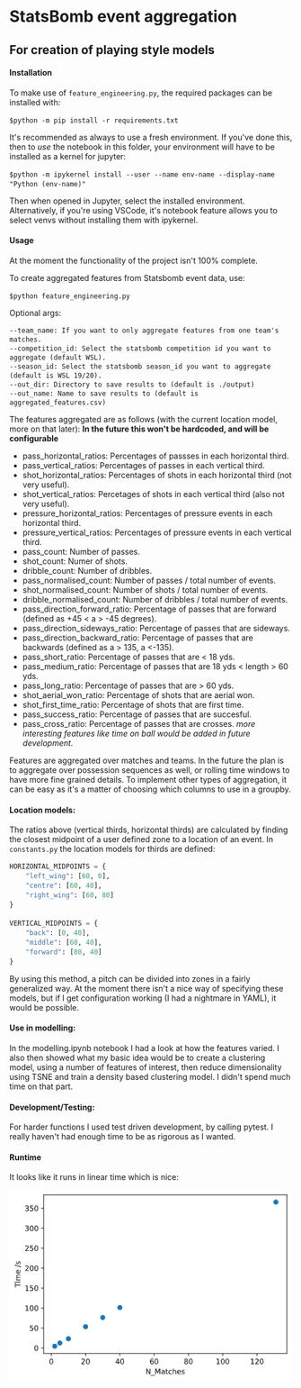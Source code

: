# StatsBomb event aggregation
## For creation of playing style models

#### Installation
To make use of `feature_engineering.py`, the required packages can be installed with:

`$python -m pip install -r requirements.txt`

It's recommended as always to use a fresh environment. If you've done this, then to *use* the notebook in this folder, your environment will have to be installed as a kernel for jupyter:

`$python -m ipykernel install --user --name env-name --display-name "Python (env-name)"`

Then when opened in Jupyter, select the installed environment. Alternatively, if you're using VSCode, it's notebook feature allows you to select venvs without installing them with ipykernel.

#### Usage

At the moment the functionality of the project isn't 100% complete.

To create aggregated features from Statsbomb event data, use:

`$python feature_engineering.py`

Optional args:
```
--team_name: If you want to only aggregate features from one team's matches.
--competition_id: Select the statsbomb competition id you want to aggregate (default WSL).
--season_id: Select the statsbomb season_id you want to aggregate (default is WSL 19/20).
--out_dir: Directory to save results to (default is ./output)
--out_name: Name to save results to (default is aggregated_features.csv)
```

The features aggregated are as follows (with the current location model, more on that later):
**In the future this won't be hardcoded, and will be configurable**
 - pass_horizontal_ratios: Percentages of passses in each horizontal third.
 - pass_vertical_ratios: Percentages of passes in each vertical third.
 - shot_horizontal_ratios: Percentages of shots in each horizontal third (not very useful).
 - shot_vertical_ratios: Percetages of shots in each vertical third (also not very useful).
 - pressure_horizontal_ratios: Percentages of pressure events in each horizontal third.
 - pressure_vertical_ratios: Percentages of pressure events in each vertical third.
 - pass_count: Number of passes.
 - shot_count: Numer of shots.
 - dribble_count: Number of dribbles.
 - pass_normalised_count: Number of passes / total number of events.
 - shot_normalised_count: Number of shots / total number of events.
 - dribble_normalised_count: Number of dribbles / total number of events.
 - pass_direction_forward_ratio: Percentage of passes that are forward (defined as +45 < a > -45 degrees).
 - pass_direction_sideways_ratio: Percentage of passes that are sideways.
 - pass_direction_backward_ratio: Percentage of passes that are backwards (defined as a > 135, a <-135).
 - pass_short_ratio: Percentage of passes that are < 18 yds.
 - pass_medium_ratio: Percentage of passes that are 18 yds < length > 60 yds.
 - pass_long_ratio: Percentage of passes that are > 60 yds.
 - shot_aerial_won_ratio: Percentage of shots that are aerial won.
 - shot_first_time_ratio: Percentage of shots that are first time.
 - pass_success_ratio: Percentage of passes that are succesful.
 - pass_cross_ratio: Percentage of passes that are crosses.
*more interesting features like time on ball would be added in future development.*

Features are aggregated over matches and teams. In the future the plan is to aggregate over possession sequences as well, or rolling time windows to have more fine grained details. To implement other types of aggregation, it can be easy as it's a matter of choosing which columns to use in a groupby.

#### Location models:
The ratios above (vertical thirds, horizontal thirds) are calculated by finding the closest midpoint of a user defined zone to a location of an event. In `constants.py` the location models for thirds are defined:

```python
HORIZONTAL_MIDPOINTS = {
    "left_wing": [60, 0],
    "centre": [60, 40],
    "right_wing": [60, 80]
}

VERTICAL_MIDPOINTS = {
    "back": [0, 40],
    "middle": [60, 40],
    "forward": [80, 40]
}
```

By using this method, a pitch can be divided into zones in a fairly generalized way. At the moment there isn't a nice way of specifying these models, but if I get configuration working (I had a nightmare in YAML), it would be possible.

#### Use in modelling:
In the modelling.ipynb notebook I had a look at how the features varied. I also then showed what my basic idea would be to create a clustering model, using a number of features of interest, then reduce dimensionality using TSNE and train a density based clustering model. I didn't spend much time on that part.

#### Development/Testing:
For harder functions I used test driven development, by calling pytest. I really haven't had enough time to be as rigorous as I wanted.

#### Runtime
It looks like it runs in linear time which is nice:

![runtime_image](./image/fe_operating_time.png)